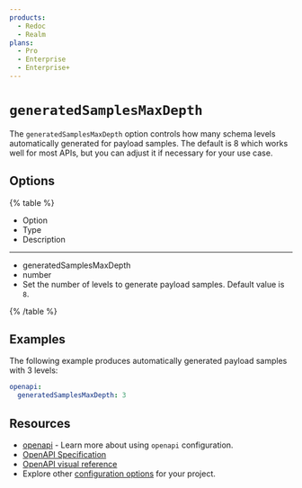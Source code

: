 ```yaml
---
products:
  - Redoc
  - Realm
plans:
  - Pro
  - Enterprise
  - Enterprise+
---
```

# `generatedSamplesMaxDepth`

The `generatedSamplesMaxDepth` option controls how many schema levels automatically generated for payload samples.
The default is 8 which works well for most APIs, but you can adjust it if necessary for your use case.

## Options

{% table %}

* Option
* Type
* Description

---

* generatedSamplesMaxDepth
* number
* Set the number of levels to generate payload samples. Default value is `8`.

{% /table %}

## Examples

The following example produces automatically generated payload samples with 3 levels:

```yaml {% title="redocly.yaml" %}
openapi:
  generatedSamplesMaxDepth: 3
```

## Resources

- [openapi](./index.md) - Learn more about using `openapi` configuration.
- [OpenAPI Specification](https://spec.openapis.org/oas/latest.html)
- [OpenAPI visual reference](https://redocly.com/learn/openapi/openapi-visual-reference)
- Explore other [configuration options](../index.md) for your project.
